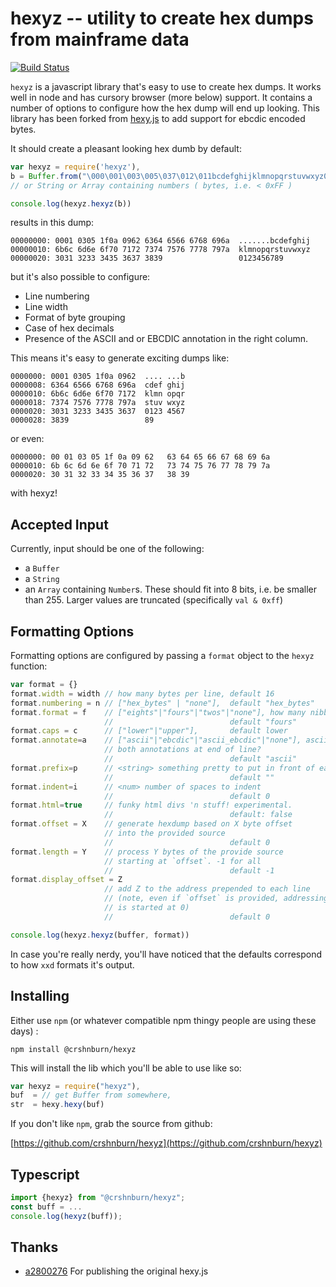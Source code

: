 # hexyz -- utility to create hex dumps from mainframe data

[![Build Status](https://travis-ci.com/crshnburn/hexyz.svg?branch=master)](https://travis-ci.com/crshnburn/hexyz)

`hexyz` is a javascript library that's easy to use to create hex dumps. It
works well in node and has cursory browser (more below) support. It contains a
number of options to configure how the hex dump will end up looking. This library
has been forked from [hexy.js](https://github.com/a2800276/hexy.js) to add support
for ebcdic encoded bytes.

It should create a pleasant looking hex dumb by default:

```javascript
var hexyz = require('hexyz'),
b = Buffer.from("\000\001\003\005\037\012\011bcdefghijklmnopqrstuvwxyz0123456789")
// or String or Array containing numbers ( bytes, i.e. < 0xFF )

console.log(hexyz.hexyz(b))
```

results in this dump:

```text
00000000: 0001 0305 1f0a 0962 6364 6566 6768 696a  .......bcdefghij
00000010: 6b6c 6d6e 6f70 7172 7374 7576 7778 797a  klmnopqrstuvwxyz
00000020: 3031 3233 3435 3637 3839                 0123456789
```

but it's also possible to configure:

* Line numbering
* Line width
* Format of byte grouping
* Case of hex decimals
* Presence of the ASCII and or EBCDIC annotation in the right column.

This means it's easy to generate exciting dumps like:

```text
0000000: 0001 0305 1f0a 0962  .... ...b
0000008: 6364 6566 6768 696a  cdef ghij
0000010: 6b6c 6d6e 6f70 7172  klmn opqr
0000018: 7374 7576 7778 797a  stuv wxyz
0000020: 3031 3233 3435 3637  0123 4567
0000028: 3839                 89
```

or even:

```text
0000000: 00 01 03 05 1f 0a 09 62   63 64 65 66 67 68 69 6a
0000010: 6b 6c 6d 6e 6f 70 71 72   73 74 75 76 77 78 79 7a
0000020: 30 31 32 33 34 35 36 37   38 39
```

with hexyz!

## Accepted Input

Currently, input should be one of the following:

* a `Buffer`
* a `String`
* an `Array` containing `Number`s.
  These should fit into 8 bits, i.e. be smaller than 255.
  Larger values are truncated (specifically `val & 0xff`)

## Formatting Options

Formatting options are configured by passing a `format` object to the `hexyz` function:

```javascript
var format = {}
format.width = width // how many bytes per line, default 16
format.numbering = n // ["hex_bytes" | "none"],  default "hex_bytes"
format.format = f    // ["eights"|"fours"|"twos"|"none"], how many nibbles per group
                     //                          default "fours"
format.caps = c      // ["lower"|"upper"],       default lower
format.annotate=a    // ["ascii"|"ebcdic"|"ascii_ebcdic"|"none"], ascii, ebcdic or
                     // both annotations at end of line?
                     //                          default "ascii"
format.prefix=p      // <string> something pretty to put in front of each line
                     //                          default ""
format.indent=i      // <num> number of spaces to indent
                     //                          default 0
format.html=true     // funky html divs 'n stuff! experimental.
                     //                          default: false
format.offset = X    // generate hexdump based on X byte offset
                     // into the provided source
                     //                          default 0
format.length = Y    // process Y bytes of the provide source
                     // starting at `offset`. -1 for all
                     //                          default -1
format.display_offset = Z
                     // add Z to the address prepended to each line
                     // (note, even if `offset` is provided, addressing
                     // is started at 0)
                     //                          default 0

console.log(hexyz.hexyz(buffer, format))
```

In case you're really nerdy, you'll have noticed that the defaults correspond
to how `xxd` formats it's output.

## Installing

Either use `npm` (or whatever compatible npm thingy people are using
these days) :

```shell
npm install @crshnburn/hexyz
```

This will install the lib which you'll be able to use like so:

```javascript
var hexyz = require("hexyz"),
buf  = // get Buffer from somewhere,
str  = hexy.hexy(buf)
```

If you don't like `npm`, grab the source from github:

[https://github.com/crshnburn/hexyz](https://github.com/crshnburn/hexyz)

## Typescript

```typescript
import {hexyz} from "@crshnburn/hexyz";
const buff = ...
console.log(hexyz(buff));
```

## Thanks

* [a2800276](https://github.com/a2800276) For publishing the original hexy.js
